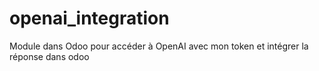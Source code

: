 # openai_integration
Module dans Odoo pour accéder à OpenAI avec mon token et intégrer la réponse dans odoo
